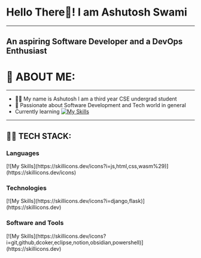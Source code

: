 # Hello There🙌! I am Ashutosh Swami
---
## An aspiring Software Developer and a DevOps Enthusiast

# 🚀 ABOUT ME: 
---
- 🧑‍💻 My name is Ashutosh I am a third year CSE undergrad student
- 💎 Passionate about Software Development and Tech world in general
- Currently learning
  [![My Skills](https://skillicons.dev/icons?i=dotnet,go,rust,cs)](https://skillicons.dev)

---
## 🧑‍💻 TECH STACK:

<h3 align="left"> Languages </h3>
[![My Skills](https://skillicons.dev/icons?i=js,html,css,wasm%29)](https://skillicons.dev/icons)


<h3 align="left"> Technologies</h3>
[![My Skills](https://skillicons.dev/icons?i=django,flask)](https://skillicons.dev)

<h3 align="left">Software and Tools</h3>
[![My Skills](https://skillicons.dev/icons?i=git,github,dcoker,eclipse,notion,obsidian,powershell)](https://skillicons.dev)
